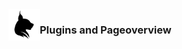 <img align="left" src="../../../Resources/Public/Icons/lux.svg" width="50" />

### Plugins and Pageoverview

